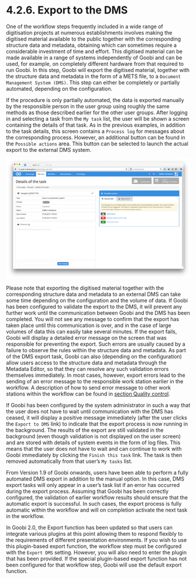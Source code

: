 # 4.2.6. Export to the DMS

One of the workflow steps frequently included in a wide range of digitisation projects at numerous establishments involves making the digitised material available to the public together with the corresponding structure data and metadata, obtaining which can sometimes require a considerable investment of time and effort. This digitised material can be made available in a range of systems independently of Goobi and can be used, for example, on completely different hardware from that required to run Goobi. In this step, Goobi will export the digitised material, together with the structure data and metadata in the form of a METS file, to a `Document Management System (DMS)`. This step can either be completely or partially automated, depending on the configuration.

If the procedure is only partially automated, the data is exported manually by the responsible person in the user group using roughly the same methods as those described earlier for the other user groups. After logging in and selecting a task from the `My task` list, the user will be shown a screen containing the details of that task. As in the previous examples, in addition to the task details, this screen contains a `Process log` for messages about the corresponding process. However, an additional button can be found in the `Possible actions` area. This button can be selected to launch the actual export to the external DMS system.

![Details of a task involving export to the DMS](../../.gitbook/assets/34e.png)

Please note that exporting the digitised material together with the corresponding structure data and metadata to an external DMS can take some time depending on the configuration and the volume of data. If Goobi has been configured to validate the export to the DMS, it will prevent any further work until the communication between Goobi and the DMS has been completed. You will not see any message to confirm that the export has taken place until this communication is over, and in the case of large volumes of data this can easily take several minutes. If the export fails, Goobi will display a detailed error message on the screen that was responsible for preventing the export. Such errors are usually caused by a failure to observe the rules within the structure data and metadata. As part of the DMS export task, Goobi can also \(depending on the configuration\) allow users access to the structure data and metadata through the Metadata Editor, so that they can resolve any such validation errors themselves immediately. In most cases, however, export errors lead to the sending of an error message to the responsible work station earlier in the workflow. A description of how to send error message to other work stations within the workflow can be found in [section Quality control](4.2.2.md).

If Goobi has been configured by the system administrator in such a way that the user does not have to wait until communication with the DMS has ceased, it will display a positive message immediately \(after the user clicks the `Export to DMS` link\) to indicate that the export process is now running in the background. The results of the export are still validated in the background \(even though validation is not displayed on the user screen\) and are stored with details of system events in the form of log files. This means that the user does not have to wait and can continue to work with Goobi immediately by clicking the `Finish this task` link. The task is then removed automatically from that user’s `My tasks` list.

From Version 1.9 of Goobi onwards, users have been able to perform a fully automated DMS export in addition to the manual option. In this case, DMS export tasks will only appear in a user’s task list if an error has occurred during the export process. Assuming that Goobi has been correctly configured, the validation of earlier workflow results should ensure that the automatic export is successful. In such cases, the export process is fully automatic within the workflow and will on completion activate the next task in the workflow.

In Goobi 2.0, the Export function has been updated so that users can integrate various plugins at this point allowing them to respond flexibly to the requirements of different presentation environments. If you wish to use this plugin-based export function, the workflow step must be configured with the `Export DMS` setting. However, you will also need to enter the plugin that has been provided. If the special plugin-based export function has not been configured for that workflow step, Goobi will use the default export function.

